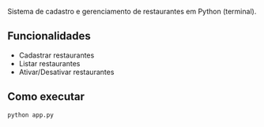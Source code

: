 Sistema de cadastro e gerenciamento de restaurantes em Python (terminal).

## Funcionalidades
- Cadastrar restaurantes
- Listar restaurantes
- Ativar/Desativar restaurantes

## Como executar
```bash
python app.py
